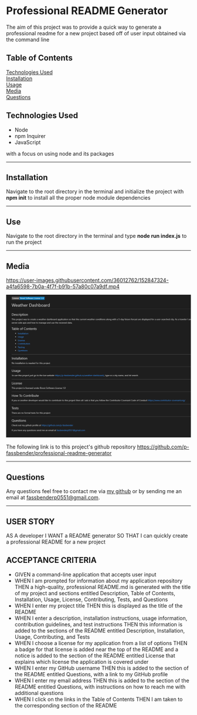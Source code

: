 # Professional README Generator

The aim of this project was to provide a quick way to generate a professional readme for a new project based off of user input obtained via the command line

## Table of Contents
[Technologies Used](#technologies-used) <br>
[Installation](#installation) <br>
[Usage](#use) <br>
[Media](#media) <br>
[Questions](#questions) <br>

## Technologies Used
* Node
* npm Inquirer
* JavaScript

with a focus on using node and its packages

---

## Installation
Navigate to the root directory in the terminal and initialize the project with **npm init** to install all the proper node module dependencies

---

## Use
Navigate to the root directory in the terminal and type **node run index.js** to run the project

---

## Media
https://user-images.githubusercontent.com/36012762/152847324-a4fa6598-7b0a-4f7f-b91b-57a80c07a9df.mp4

![Insert screenshot here](./assets/professional-readme-generator.png)

The following link is to this project's github repository
https://github.com/p-fassbender/professional-readme-generator

---

## Questions
Any questions feel free to contact me via [my github](https://github.com/p-fassbender) or by sending me an email at fassbenderp0551@gmail.com.


---

## USER STORY
AS A developer
I WANT a README generator
SO THAT I can quickly create a professional README for a new project

## ACCEPTANCE CRITERIA
* GIVEN a command-line application that accepts user input
* WHEN I am prompted for information about my application repository
THEN a high-quality, professional README.md is generated with the title of my project and sections entitled Description, Table of Contents, Installation, Usage, License, Contributing, Tests, and Questions
* WHEN I enter my project title
THEN this is displayed as the title of the README
* WHEN I enter a description, installation instructions, usage information, contribution guidelines, and test instructions
THEN this information is added to the sections of the README entitled Description, Installation, Usage, Contributing, and Tests
* WHEN I choose a license for my application from a list of options
THEN a badge for that license is added near the top of the README and a notice is added to the section of the README entitled License that explains which license the application is covered under
* WHEN I enter my GitHub username
THEN this is added to the section of the README entitled Questions, with a link to my GitHub profile
* WHEN I enter my email address
THEN this is added to the section of the README entitled Questions, with instructions on how to reach me with additional questions
* WHEN I click on the links in the Table of Contents
THEN I am taken to the corresponding section of the README
